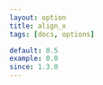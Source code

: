 ```yaml
---
layout: option
title: align_x
tags: [docs, options]

default: 0.5
example: 0.0
since: 1.3.0
---
```

